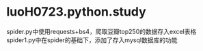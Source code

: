 # luoH0723.python.study

spider.py中使用requests+bs4，爬取豆瓣top250的数据存入excel表格
spider1.py中在spider的基础下，添加了存入mysql数据库的功能
